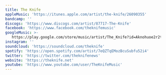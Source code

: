 ```yaml
---
title: The Knife
appleMusic: 'https://itunes.apple.com/artist/the-knife/26090355'
bandcamp: ''
discogs: 'https://www.discogs.com/artist/87717-The-Knife'
facebook: 'https://www.facebook.com/theknifemusic'
googleMusic: >-
   https://play.google.com/store/music/artist/The_Knife?id=Aknohuoe2r2tmxw5utuwr7b7h24
instagram: ''
soundcloud: 'https://soundcloud.com/theknife'
spotify: 'https://open.spotify.com/artist/7eQZTqEMozBcuSubfu52i4'
twitter: 'https://twitter.com/theknifenews'
website: 'https://theknife.net'
youtube: 'https://www.youtube.com/user/TheKnifeMusic'
---
```

